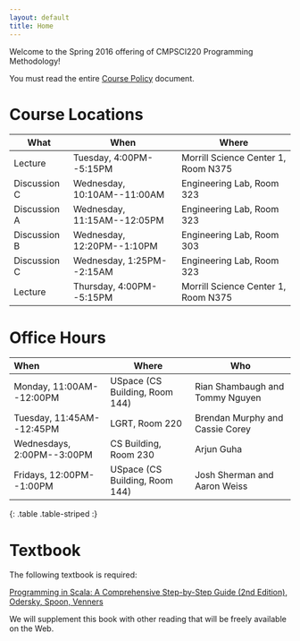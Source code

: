 ```yaml
---
layout: default
title: Home
---
```


Welcome to the Spring 2016 offering of CMPSCI220 Programming Methodology!

You must read the entire [Course Policy] document.

# Course Locations


<table class="table table-striped">
<thead>
  <tr><th>What</th><th>When</th><th>Where</th></tr>
</thead>
<tbody>
<tr><td>Lecture</td><td>Tuesday, 4:00PM--5:15PM</td><td>Morrill Science Center 1, Room N375</td></tr>
<tr><td>Discussion C</td><td>Wednesday, 10:10AM--11:00AM</td><td>Engineering Lab, Room 323</td></tr>
<tr><td>Discussion A</td><td>Wednesday, 11:15AM--12:05PM</td><td>Engineering Lab, Room 323</td></tr>
<tr><td>Discussion B</td><td>Wednesday, 12:20PM--1:10PM</td><td>Engineering Lab, Room 303</td></tr>
<tr><td>Discussion C</td><td>Wednesday, 1:25PM--2:15AM</td><td>Engineering Lab, Room 323</td></tr>
<tr><td>Lecture</td><td>Thursday, 4:00PM--5:15PM</td><td>Morrill Science Center 1, Room N375</td></tr>
</tbody>
</table>

# Office Hours

| When                       | Where                                | Who                               |
|:---------------------------|--------------------------------------|-----------------------------------|
| Monday, 11:00AM--12:00PM   | USpace (CS Building, Room 144)       | Rian Shambaugh and Tommy Nguyen   |
| Tuesday, 11:45AM--12:45PM  | LGRT, Room 220                       | Brendan Murphy and Cassie Corey   |
| Wednesdays, 2:00PM--3:00PM | CS Building, Room 230                | Arjun Guha                        |
| Fridays, 12:00PM--1:00PM   | USpace (CS Building, Room 144)       | Josh Sherman and Aaron Weiss      |
{: .table .table-striped :}


# Textbook

The following textbook is required:

[Programming in Scala: A Comprehensive Step-by-Step Guide (2nd Edition), Odersky, Spoon, Venners][textbook]

We will supplement this book with other reading that will be freely available on
the Web.

[Course Policy]: ../policies
[textbook]: http://www.amazon.com/Programming-Scala-Comprehensive-Step-Step/dp/0981531644
